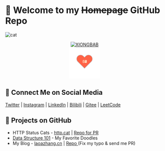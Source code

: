 # 👋 Welcome to my ~~Homepage~~ GitHub Repo 

![cat](https://laoazhang.cn/assets/images/articles/dx-jamie-comic.jpg
)

<div align="center">
   <a href="javascript:;">
    <img src="https://readme-typing-svg.demolab.com?font=Fira+Code&pause=1000&width=1200&lines=Like a person is a lifetime thing!;喜欢一个人,是一辈子的事!&center=true&size=27&color=106EA9" alt="XIONGBAB" />
   </a>
</div>

<div align="center"><img  width="100px" src="https://raw.githubusercontent.com/L1cardo/iBeats/main/files/heart.svg"/></div>

## 🤝 Connect Me on Social Media

[Twitter](https://twitter.com/laoazhang) 
| [Instagram](https://www.instagram.com/laoazhang/)
| [LinkedIn](https://linkedin.com/in/laoazhang)
| [Bilibili](https://space.bilibili.com/66068996)
| [Gitee](https://gitee.com/laoazhang)
| [LeetCode](https://leetcode.cn/u/laoazhang/)

## 🎈 Projects on GitHub

- HTTP Status Cats - [http.cat](https://http.cat) | [Repo for PR](https://github.com/httpcats/http.cat)
- [Data Structure 101](https://github.com/girliemac/a-picture-is-worth-a-1000-words)  - My Favorite Doodles
- My Blog - [laoazhang.cn](https://laoazhang.cn/) | [Repo ](https://github.com/laoazhang/laoazhang.github.io)(Fix my typo & send me PR)